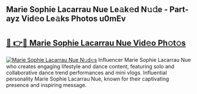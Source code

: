 ## Marie Sophie Lacarrau Nue Le𝚊k𝚎d N𝚞𝚍e - Part-ayz Vid𝚎o Le𝚊ks Photos u0mEv

# <h2><a href="http://fb34ee.evod.top/?m=Marie+Sophie+Lacarrau+Nue">🔗 👉🔴 Marie Sophie Lacarrau Nue Vid𝚎o Ph𝚘t𝚘s</a></h2>

[![Marie Sophie Lacarrau Nue N𝚞d𝚎s](https://i.imgur.com/8V9OHl7.gif)](http://fb34ee.evod.top/?m=Marie+Sophie+Lacarrau+Nue)
Influencer Marie Sophie Lacarrau Nue who creates engaging lifestyle and dance content, featuring solo and collaborative dance trend performances and mini vlogs. Influential personality Marie Sophie Lacarrau Nue, known for their captivating presence and inspiring message. 
